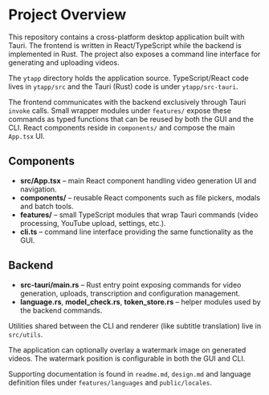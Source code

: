 # Project Overview

This repository contains a cross-platform desktop application built with Tauri. The frontend is written in React/TypeScript while the backend is implemented in Rust. The project also exposes a command line interface for generating and uploading videos.

The `ytapp` directory holds the application source. TypeScript/React code lives in `ytapp/src` and the Tauri (Rust) code is under `ytapp/src-tauri`.

The frontend communicates with the backend exclusively through Tauri `invoke` calls. Small wrapper modules under `features/` expose these commands as typed functions that can be reused by both the GUI and the CLI. React components reside in `components/` and compose the main `App.tsx` UI.

## Components
- **src/App.tsx** – main React component handling video generation UI and navigation.
- **components/** – reusable React components such as file pickers, modals and batch tools.
- **features/** – small TypeScript modules that wrap Tauri commands (video processing, YouTube upload, settings, etc.).
- **cli.ts** – command line interface providing the same functionality as the GUI.

## Backend
- **src-tauri/main.rs** – Rust entry point exposing commands for video generation, uploads, transcription and configuration management.
- **language.rs**, **model_check.rs**, **token_store.rs** – helper modules used by the backend commands.

Utilities shared between the CLI and renderer (like subtitle translation) live in `src/utils`.

The application can optionally overlay a watermark image on generated videos. The watermark position is configurable in both the GUI and CLI.

Supporting documentation is found in `readme.md`, `design.md` and language definition files under `features/languages` and `public/locales`.

